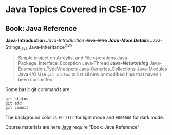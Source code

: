 # Java Topics Covered in CSE-107
## Book: Java Reference
**Java-Introduction**
_Java-Introduction_
~~Java-Intro~~
***Java-More Details***
Java-Strings<sub>java</sub>
Java-Inheritance<sup>java</sup>
> Simple project on Arraylist and File operations
Java-Package_Interface_Exception
Java-Thread
**Java-_Networking_**
Java-Enumeration_TypeWrappers
Java-Generics_Collections
Java-Modules
Java-I/O
Use `git status` to list all new or modified files that haven't been committed.

Some basic git commands are:

```
git status
git add
git commit
```
The background color is `#ffffff` for light mode and `#000000` for dark mode.

Course materials are here [Java](https://teams.microsoft.com/v2/?culture=en-us&country=ww)
require "Book: Java Reference"
